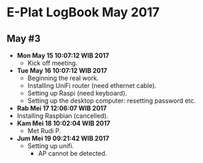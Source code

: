 E-Plat LogBook May 2017
=======================

May #3
------
- **Mon May 15 10:07:12 WIB 2017**
	- Kick off meeting.
- **Tue May 16 10:07:12 WIB 2017**
	- Beginning the real work.
	- Installing UniFi router (need ethernet cable).
	- Setting up Raspi (need keyboard).
	- Setting up the desktop computer: resetting password etc.
- **Rab Mei 17 12:06:07 WIB 2017**
 - Installing Raspbian (cancelled).
- **Kam Mei 18 10:02:04 WIB 2017**
	- Met Rudi P.
- **Jum Mei 19 09:21:42 WIB 2017**
	- Setting up unifi.
		- AP cannot be detected.
